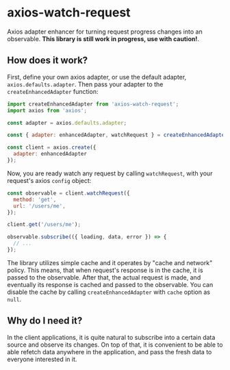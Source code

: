 # axios-watch-request

Axios adapter enhancer for turning request progress changes into an observable. **This library is still work in progress, use with caution!**.

## How does it work?

First, define your own axios adapter, or use the default adapter, `axios.defaults.adapter`. Then pass your adapter to the `createEnhancedAdapter` function:

```javascript
import createEnhancedAdapter from 'axios-watch-request';
import axios from 'axios';

const adapter = axios.defaults.adapter;

const { adapter: enhancedAdapter, watchRequest } = createEnhancedAdapter({ adapter });

const client = axios.create({
  adapter: enhancedAdapter
});
```

Now, you are ready watch any request by calling `watchRequest`, with your request's axios `config` object:

```javascript
const observable = client.watchRequest({
  method: 'get',
  url: '/users/me',
});

client.get('/users/me');

observable.subscribe(({ loading, data, error }) => {
  // ...
});
```

The library utilizes simple cache and it operates by "cache and network" policy. This means, that when request's response is in the cache, it is passed to the observable. After that, the actual request is made, and eventually its response is cached and passed to the observable. You can disable the cache by calling `createEnhancedAdapter` with `cache` option as `null`.

## Why do I need it?

In the client applications, it is quite natural to subscribe into a certain data source and observe its changes. On top of that, it is convenient to be able to able refetch data anywhere in the application, and pass the fresh data to everyone interested in it.
